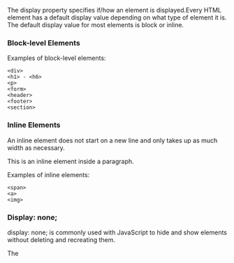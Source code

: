 The display property specifies if/how an element is displayed.Every HTML element has a default display value depending on what type of element it is. The default display value for most elements is block or inline.


<h3>Block-level Elements</h3>

Examples of block-level elements:

    <div>
    <h1> - <h6>
    <p>
    <form>
    <header>
    <footer>
    <section>

<h3>Inline Elements</h3>

An inline element does not start on a new line and only takes up as much width as necessary.

This is an inline <span> element inside a paragraph.

Examples of inline elements:

    <span>
    <a>
    <img>

<h3>Display: none;</h3>

display: none; is commonly used with JavaScript to hide and show elements without deleting and recreating them.

The <script> element use display: none; as its default. 

<h3>Override The Default Display Value</h3>

As mentioned, every element has a default display value. However, you can override this.

Changing an inline element to a block element, or vice versa, can be useful for making the page look a specific way, and still follow the web standards.

<p>
Note: Setting the display property of an element only changes how the element is displayed, NOT what kind of element it is. So, an inline element with display: block; is not allowed to have other block elements inside it.</p>

<h3>Hide an Element - display:none or visibility:hidden?</h3>

Hiding an element can be done by setting the display property to none. The element will be hidden, and the page will be displayed as if the element is not there:

visibility:hidden; also hides an element.

However, the element will still take up the same space as before. The element will be hidden, but still affect the layout: